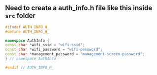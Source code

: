 ## Need to create a auth_info.h file like this inside `src` folder

``` c++
#ifndef AUTH_INFO_H_
#define AUTH_INFO_H_

namespace AuthInfo {
const char *wifi_ssid = "wifi-ssid";
const char *wifi_password = "wifi-password";
const char *management_password = "management-screen-password";
} // namespace AuthInfo

#endif // AUTH_INFO_H_

```

